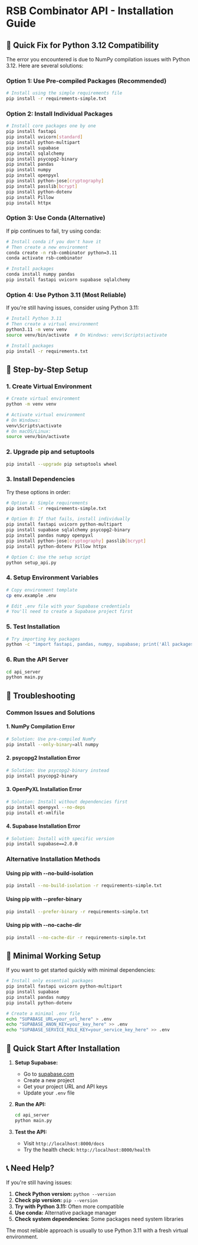 # RSB Combinator API - Installation Guide

## 🚀 Quick Fix for Python 3.12 Compatibility

The error you encountered is due to NumPy compilation issues with Python 3.12. Here are several solutions:

### Option 1: Use Pre-compiled Packages (Recommended)

```bash
# Install using the simple requirements file
pip install -r requirements-simple.txt
```

### Option 2: Install Individual Packages

```bash
# Install core packages one by one
pip install fastapi
pip install uvicorn[standard]
pip install python-multipart
pip install supabase
pip install sqlalchemy
pip install psycopg2-binary
pip install pandas
pip install numpy
pip install openpyxl
pip install python-jose[cryptography]
pip install passlib[bcrypt]
pip install python-dotenv
pip install Pillow
pip install httpx
```

### Option 3: Use Conda (Alternative)

If pip continues to fail, try using conda:

```bash
# Install conda if you don't have it
# Then create a new environment
conda create -n rsb-combinator python=3.11
conda activate rsb-combinator

# Install packages
conda install numpy pandas
pip install fastapi uvicorn supabase sqlalchemy
```

### Option 4: Use Python 3.11 (Most Reliable)

If you're still having issues, consider using Python 3.11:

```bash
# Install Python 3.11
# Then create a virtual environment
python3.11 -m venv venv
source venv/bin/activate  # On Windows: venv\Scripts\activate

# Install packages
pip install -r requirements.txt
```

## 🔧 Step-by-Step Setup

### 1. Create Virtual Environment

```bash
# Create virtual environment
python -m venv venv

# Activate virtual environment
# On Windows:
venv\Scripts\activate
# On macOS/Linux:
source venv/bin/activate
```

### 2. Upgrade pip and setuptools

```bash
pip install --upgrade pip setuptools wheel
```

### 3. Install Dependencies

Try these options in order:

```bash
# Option A: Simple requirements
pip install -r requirements-simple.txt

# Option B: If that fails, install individually
pip install fastapi uvicorn python-multipart
pip install supabase sqlalchemy psycopg2-binary
pip install pandas numpy openpyxl
pip install python-jose[cryptography] passlib[bcrypt]
pip install python-dotenv Pillow httpx

# Option C: Use the setup script
python setup_api.py
```

### 4. Setup Environment Variables

```bash
# Copy environment template
cp env.example .env

# Edit .env file with your Supabase credentials
# You'll need to create a Supabase project first
```

### 5. Test Installation

```bash
# Try importing key packages
python -c "import fastapi, pandas, numpy, supabase; print('All packages installed successfully!')"
```

### 6. Run the API Server

```bash
cd api_server
python main.py
```

## 🐛 Troubleshooting

### Common Issues and Solutions

#### 1. NumPy Compilation Error
```bash
# Solution: Use pre-compiled NumPy
pip install --only-binary=all numpy
```

#### 2. psycopg2 Installation Error
```bash
# Solution: Use psycopg2-binary instead
pip install psycopg2-binary
```

#### 3. OpenPyXL Installation Error
```bash
# Solution: Install without dependencies first
pip install openpyxl --no-deps
pip install et-xmlfile
```

#### 4. Supabase Installation Error
```bash
# Solution: Install with specific version
pip install supabase==2.0.0
```

### Alternative Installation Methods

#### Using pip with --no-build-isolation
```bash
pip install --no-build-isolation -r requirements-simple.txt
```

#### Using pip with --prefer-binary
```bash
pip install --prefer-binary -r requirements-simple.txt
```

#### Using pip with --no-cache-dir
```bash
pip install --no-cache-dir -r requirements-simple.txt
```

## 🎯 Minimal Working Setup

If you want to get started quickly with minimal dependencies:

```bash
# Install only essential packages
pip install fastapi uvicorn python-multipart
pip install supabase
pip install pandas numpy
pip install python-dotenv

# Create a minimal .env file
echo "SUPABASE_URL=your_url_here" > .env
echo "SUPABASE_ANON_KEY=your_key_here" >> .env
echo "SUPABASE_SERVICE_ROLE_KEY=your_service_key_here" >> .env
```

## 🚀 Quick Start After Installation

1. **Setup Supabase:**
   - Go to [supabase.com](https://supabase.com)
   - Create a new project
   - Get your project URL and API keys
   - Update your `.env` file

2. **Run the API:**
   ```bash
   cd api_server
   python main.py
   ```

3. **Test the API:**
   - Visit `http://localhost:8000/docs`
   - Try the health check: `http://localhost:8000/health`

## 📞 Need Help?

If you're still having issues:

1. **Check Python version:** `python --version`
2. **Check pip version:** `pip --version`
3. **Try with Python 3.11:** Often more compatible
4. **Use conda:** Alternative package manager
5. **Check system dependencies:** Some packages need system libraries

The most reliable approach is usually to use Python 3.11 with a fresh virtual environment.
